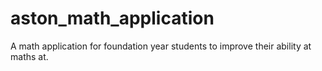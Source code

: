 # aston_math_application
A math application for foundation year students to improve their ability at maths at.
